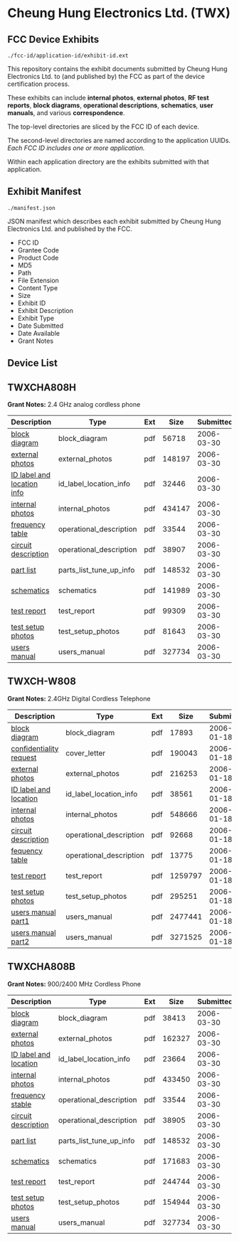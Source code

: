 # Cheung Hung Electronics Ltd. (TWX)
## FCC Device Exhibits

```
./fcc-id/application-id/exhibit-id.ext
```

This repository contains the exhibit documents submitted by Cheung Hung Electronics Ltd. to (and published by) the FCC as part of the device certification process.

These exhibits can include **internal photos**, **external photos**, **RF test reports**, **block diagrams**, **operational descriptions**, **schematics**, **user manuals**, and various **correspondence**.

The top-level directories are sliced by the FCC ID of each device.

The second-level directories are named according to the application UUIDs. *Each FCC ID includes one or more application.*

Within each application directory are the exhibits submitted with that application. 

## Exhibit Manifest

```
./manifest.json
```

JSON manifest which describes each exhibit submitted by Cheung Hung Electronics Ltd. and published by the FCC.

- FCC ID
- Grantee Code
- Product Code
- MD5
- Path
- File Extension
- Content Type
- Size
- Exhibit ID
- Exhibit Description
- Exhibit Type
- Date Submitted
- Date Available
- Grant Notes

## Device List
## TWXCHA808H
**Grant Notes:** 2.4 GHz analog cordless phone

| Description | Type | Ext | Size | Submitted | Available |
| ----------- | ---- | --- | ---- | --------- | --------- |
| [block diagram](TWXCHA808H/645cd7fae5b24feb6a654bfa40073778/642511.pdf) | block_diagram | pdf | 56718 | 2006-03-30 | 2006-03-29 |
| [external photos](TWXCHA808H/645cd7fae5b24feb6a654bfa40073778/642512.pdf) | external_photos | pdf | 148197 | 2006-03-30 | 2006-03-29 |
| [ID label and location info](TWXCHA808H/645cd7fae5b24feb6a654bfa40073778/642514.pdf) | id_label_location_info | pdf | 32446 | 2006-03-30 | 2006-03-29 |
| [internal photos](TWXCHA808H/645cd7fae5b24feb6a654bfa40073778/642513.pdf) | internal_photos | pdf | 434147 | 2006-03-30 | 2006-03-29 |
| [frequency table](TWXCHA808H/645cd7fae5b24feb6a654bfa40073778/642508.pdf) | operational_description | pdf | 33544 | 2006-03-30 | 2006-03-29 |
| [circuit description](TWXCHA808H/645cd7fae5b24feb6a654bfa40073778/642510.pdf) | operational_description | pdf | 38907 | 2006-03-30 | 2006-03-29 |
| [part list](TWXCHA808H/645cd7fae5b24feb6a654bfa40073778/642507.pdf) | parts_list_tune_up_info | pdf | 148532 | 2006-03-30 | 2006-03-29 |
| [schematics](TWXCHA808H/645cd7fae5b24feb6a654bfa40073778/642509.pdf) | schematics | pdf | 141989 | 2006-03-30 | 2006-03-29 |
| [test report](TWXCHA808H/645cd7fae5b24feb6a654bfa40073778/642515.pdf) | test_report | pdf | 99309 | 2006-03-30 | 2006-03-29 |
| [test setup photos](TWXCHA808H/645cd7fae5b24feb6a654bfa40073778/642516.pdf) | test_setup_photos | pdf | 81643 | 2006-03-30 | 2006-03-29 |
| [users manual](TWXCHA808H/645cd7fae5b24feb6a654bfa40073778/642495.pdf) | users_manual | pdf | 327734 | 2006-03-30 | 2006-03-29 |
## TWXCH-W808
**Grant Notes:** 2.4GHz Digital Cordless Telephone

| Description | Type | Ext | Size | Submitted | Available |
| ----------- | ---- | --- | ---- | --------- | --------- |
| [block diagram](TWXCH-W808/7ed0526cba82abe2ec381559c2bb62fa/620848.pdf) | block_diagram | pdf | 17893 | 2006-01-18 | 2006-01-17 |
| [confidentiality request](TWXCH-W808/7ed0526cba82abe2ec381559c2bb62fa/620851.pdf) | cover_letter | pdf | 190043 | 2006-01-18 | 2006-01-17 |
| [external photos](TWXCH-W808/7ed0526cba82abe2ec381559c2bb62fa/620852.pdf) | external_photos | pdf | 216253 | 2006-01-18 | 2006-01-17 |
| [ID label and location](TWXCH-W808/7ed0526cba82abe2ec381559c2bb62fa/620855.pdf) | id_label_location_info | pdf | 38561 | 2006-01-18 | 2006-01-17 |
| [internal photos](TWXCH-W808/7ed0526cba82abe2ec381559c2bb62fa/620854.pdf) | internal_photos | pdf | 548666 | 2006-01-18 | 2006-03-03 |
| [circuit description](TWXCH-W808/7ed0526cba82abe2ec381559c2bb62fa/620850.pdf) | operational_description | pdf | 92668 | 2006-01-18 | 2006-01-17 |
| [fequency table](TWXCH-W808/7ed0526cba82abe2ec381559c2bb62fa/620853.pdf) | operational_description | pdf | 13775 | 2006-01-18 | 2006-01-17 |
| [test report](TWXCH-W808/7ed0526cba82abe2ec381559c2bb62fa/620856.pdf) | test_report | pdf | 1259797 | 2006-01-18 | 2006-01-17 |
| [test setup photos](TWXCH-W808/7ed0526cba82abe2ec381559c2bb62fa/620858.pdf) | test_setup_photos | pdf | 295251 | 2006-01-18 | 2006-01-17 |
| [users manual part1](TWXCH-W808/7ed0526cba82abe2ec381559c2bb62fa/620859.pdf) | users_manual | pdf | 2477441 | 2006-01-18 | 2006-01-17 |
| [users manual part2](TWXCH-W808/7ed0526cba82abe2ec381559c2bb62fa/620860.pdf) | users_manual | pdf | 3271525 | 2006-01-18 | 2006-01-17 |
## TWXCHA808B
**Grant Notes:** 900/2400 MHz Cordless Phone

| Description | Type | Ext | Size | Submitted | Available |
| ----------- | ---- | --- | ---- | --------- | --------- |
| [block diagram](TWXCHA808B/6d4201fe6887cf4a989fc712f5105736/642496.pdf) | block_diagram | pdf | 38413 | 2006-03-30 | 2006-03-29 |
| [external photos](TWXCHA808B/6d4201fe6887cf4a989fc712f5105736/642501.pdf) | external_photos | pdf | 162327 | 2006-03-30 | 2006-03-29 |
| [ID label and location](TWXCHA808B/6d4201fe6887cf4a989fc712f5105736/642503.pdf) | id_label_location_info | pdf | 23664 | 2006-03-30 | 2006-03-29 |
| [internal photos](TWXCHA808B/6d4201fe6887cf4a989fc712f5105736/642502.pdf) | internal_photos | pdf | 433450 | 2006-03-30 | 2006-03-29 |
| [frequency stable](TWXCHA808B/6d4201fe6887cf4a989fc712f5105736/642498.pdf) | operational_description | pdf | 33544 | 2006-03-30 | 2006-03-29 |
| [circuit description](TWXCHA808B/6d4201fe6887cf4a989fc712f5105736/642500.pdf) | operational_description | pdf | 38905 | 2006-03-30 | 2006-03-29 |
| [part list](TWXCHA808B/6d4201fe6887cf4a989fc712f5105736/642497.pdf) | parts_list_tune_up_info | pdf | 148532 | 2006-03-30 | 2006-03-29 |
| [schematics](TWXCHA808B/6d4201fe6887cf4a989fc712f5105736/642499.pdf) | schematics | pdf | 171683 | 2006-03-30 | 2006-03-29 |
| [test report](TWXCHA808B/6d4201fe6887cf4a989fc712f5105736/642504.pdf) | test_report | pdf | 244744 | 2006-03-30 | 2006-03-29 |
| [test setup photos](TWXCHA808B/6d4201fe6887cf4a989fc712f5105736/642505.pdf) | test_setup_photos | pdf | 154944 | 2006-03-30 | 2006-03-29 |
| [users manual](TWXCHA808B/6d4201fe6887cf4a989fc712f5105736/642495.pdf) | users_manual | pdf | 327734 | 2006-03-30 | 2006-03-29 |
